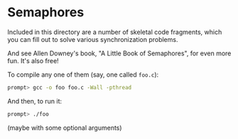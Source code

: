 
# Semaphores

Included in this directory are a number of skeletal code fragments, which you can fill out to solve various synchronization problems. 

And see Allen Downey's book, "A Little Book of Semaphores", for even more fun. It's also free!

To compile any one of them (say, one called `foo.c`):

```sh
prompt> gcc -o foo foo.c -Wall -pthread
```

And then, to run it:

```sh
prompt> ./foo
```

(maybe with some optional arguments)


